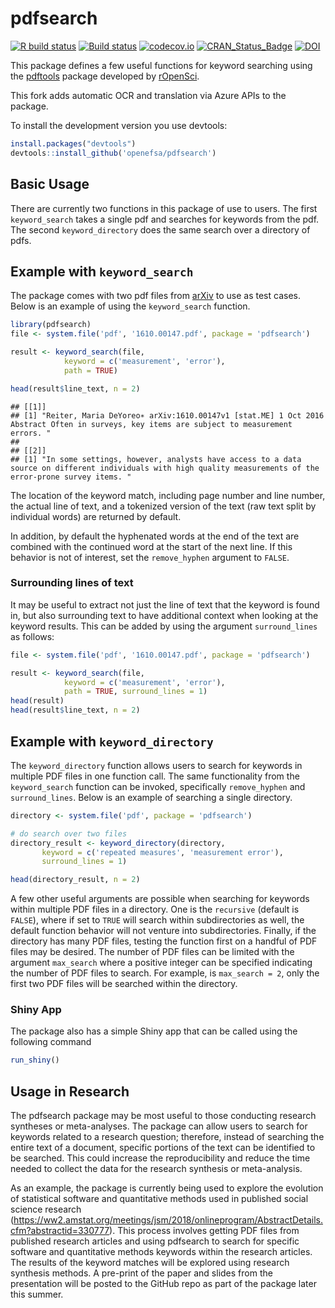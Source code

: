 # pdfsearch

[![R build status](https://github.com/lebebr01/pdfsearch/workflows/R-CMD-check/badge.svg)](https://github.com/lebebr01/pdfsearch/actions?workflow=R-CMD-check)
[![Build status](https://ci.appveyor.com/api/projects/status/kjptcw7m8tlajmix?svg=true)](https://ci.appveyor.com/project/lebebr01/pdfsearch)
[![codecov.io](https://codecov.io/github/lebebr01/pdfsearch/coverage.svg?branch=master)](https://codecov.io/github/lebebr01/pdfsearch?branch=master)
[![CRAN_Status_Badge](https://www.r-pkg.org/badges/version/pdfsearch)](https://cran.r-project.org/package=pdfsearch)
[![DOI](https://joss.theoj.org/papers/10.21105/joss.00668/status.svg)](https://doi.org/10.21105/joss.00668)

This package defines a few useful functions for keyword searching using the [pdftools](https://github.com/ropensci/pdftools)  package developed by [rOpenSci](https://ropensci.org/).

This fork adds automatic OCR and translation via Azure APIs to the package.

To install the development version you use devtools:

```r
install.packages("devtools")
devtools::install_github('openefsa/pdfsearch')
```

## Basic Usage
There are currently two functions in this package of use to users. The first `keyword_search` takes a single pdf and searches for keywords from the pdf. The second `keyword_directory` does the same search over a directory of pdfs.

## Example with `keyword_search`
The package comes with two pdf files from [arXiv](https://arxiv.org/) to use as test cases. Below is an example of using the `keyword_search` function.

```r
library(pdfsearch)
file <- system.file('pdf', '1610.00147.pdf', package = 'pdfsearch')

result <- keyword_search(file, 
            keyword = c('measurement', 'error'),
            path = TRUE)

head(result$line_text, n = 2)
```

```
## [[1]]
## [1] "Reiter, Maria DeYoreo∗ arXiv:1610.00147v1 [stat.ME] 1 Oct 2016 Abstract Often in surveys, key items are subject to measurement errors. "
## 
## [[2]]
## [1] "In some settings, however, analysts have access to a data source on different individuals with high quality measurements of the error-prone survey items. "
```

The location of the keyword match, including page number and line number, the actual line of text, and a tokenized version of the text (raw text split by individual words) are returned by default.

In addition, by default the hyphenated words at the end of the text are combined with the continued word at the start of the next line. If this behavior is not of interest, set the `remove_hyphen` argument to `FALSE`.

### Surrounding lines of text 
It may be useful to extract not just the line of text that the keyword is found in, but also surrounding text to have additional context when looking at the keyword results. This can be added by using the argument `surround_lines` as follows:

```r
file <- system.file('pdf', '1610.00147.pdf', package = 'pdfsearch')

result <- keyword_search(file, 
            keyword = c('measurement', 'error'),
            path = TRUE, surround_lines = 1)
head(result)
head(result$line_text, n = 2)
```

## Example with `keyword_directory`
The `keyword_directory` function allows users to search for keywords in multiple PDF files in one function call. The same functionality from the `keyword_search` function can be invoked, specifically `remove_hyphen` and `surround_lines`. Below is an example of searching a single directory. 


```r
directory <- system.file('pdf', package = 'pdfsearch')

# do search over two files
directory_result <- keyword_directory(directory, 
       keyword = c('repeated measures', 'measurement error'),
       surround_lines = 1)

head(directory_result, n = 2)
```

A few other useful arguments are possible when searching for keywords within multiple PDF files in a directory. One is the `recursive` (default is `FALSE`), where if set to `TRUE` will search within subdirectories as well, the default function behavior will not venture into subdirectories. Finally, if the directory has many PDF files, testing the function first on a handful of PDF files may be desired. The number of PDF files can be limited with the argument `max_search` where a positive integer can be specified indicating the number of PDF files to search. For example, is `max_search = 2`, only the first two PDF files will be searched within the directory.

### Shiny App
The package also has a simple Shiny app that can be called using the following command

```r
run_shiny()
```

## Usage in Research
The pdfsearch package may be most useful to those conducting research syntheses or meta-analyses. The package can allow users to search for keywords related to a research question; therefore, instead of searching the entire text of a document, specific portions of the text can be identified to be searched. This could increase the reproducibility and reduce the time needed to collect the data for the research synthesis or meta-analysis.

As an example, the package is currently being used to explore the evolution of statistical software and quantitative methods used in published social science research (https://ww2.amstat.org/meetings/jsm/2018/onlineprogram/AbstractDetails.cfm?abstractid=330777). This process involves getting PDF files from published research articles and using pdfsearch to search for specific software and quantitative methods keywords within the research articles. The results of the keyword matches will be explored using research synthesis methods. A pre-print of the paper and slides from the presentation will be posted to the GitHub repo as part of the package later this summer.

